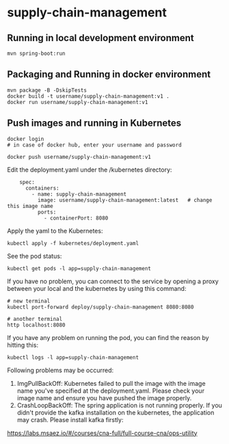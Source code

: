 # supply-chain-management

## Running in local development environment

```
mvn spring-boot:run
```

## Packaging and Running in docker environment

```
mvn package -B -DskipTests
docker build -t username/supply-chain-management:v1 .
docker run username/supply-chain-management:v1
```

## Push images and running in Kubernetes

```
docker login 
# in case of docker hub, enter your username and password

docker push username/supply-chain-management:v1
```

Edit the deployment.yaml under the /kubernetes directory:
```
    spec:
      containers:
        - name: supply-chain-management
          image: username/supply-chain-management:latest   # change this image name
          ports:
            - containerPort: 8080

```

Apply the yaml to the Kubernetes:
```
kubectl apply -f kubernetes/deployment.yaml
```

See the pod status:
```
kubectl get pods -l app=supply-chain-management
```

If you have no problem, you can connect to the service by opening a proxy between your local and the kubernetes by using this command:
```
# new terminal
kubectl port-forward deploy/supply-chain-management 8080:8080

# another terminal
http localhost:8080
```

If you have any problem on running the pod, you can find the reason by hitting this:
```
kubectl logs -l app=supply-chain-management
```

Following problems may be occurred:

1. ImgPullBackOff:  Kubernetes failed to pull the image with the image name you've specified at the deployment.yaml. Please check your image name and ensure you have pushed the image properly.
1. CrashLoopBackOff: The spring application is not running properly. If you didn't provide the kafka installation on the kubernetes, the application may crash. Please install kafka firstly:

https://labs.msaez.io/#/courses/cna-full/full-course-cna/ops-utility

